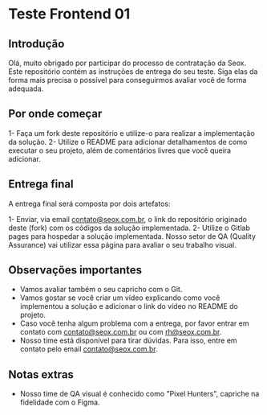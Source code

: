 # Teste Frontend 01

## Introdução

Olá, muito obrigado por participar do processo de contratação da Seox. Este repositório contém as instruções de entrega do seu teste. Siga elas da forma mais precisa o possível para conseguirmos avaliar você de forma adequada.

## Por onde começar

1- Faça um fork deste repositório e utilize-o para realizar a implementação da solução.
2- Utilize o README para adicionar detalhamentos de como executar o seu projeto, além de comentários livres que você queira adicionar.

## Entrega final

A entrega final será composta por dois artefatos:

1- Enviar, via email contato@seox.com.br, o link do repositório originado deste (fork) com os códigos da solução implementada.
2- Utilize o Gitlab pages para hospedar a solução implementada. Nosso setor de QA (Quality Assurance) vai utilizar essa página para avaliar o seu trabalho visual.

## Observações importantes

- Vamos avaliar também o seu capricho com o Git.
- Vamos gostar se você criar um vídeo explicando como você implementou a solução e adicionar o link do vídeo no README do projeto.
- Caso você tenha algum problema com a entrega, por favor entrar em contato com contato@seox.com.br ou com rh@seox.com.br.
- Nosso time está disponível para tirar dúvidas. Para isso, entre em contato pelo email contato@seox.com.br.

## Notas extras

- Nosso time de QA visual é conhecido como "Pixel Hunters", capriche na fidelidade com o Figma.
